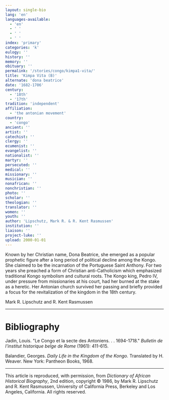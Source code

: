 ```yaml
---
layout: single-bio
lang: 'en'
languages-available:
  - 'en'
  - ' '
  - ' '
  - ' '
index: 'primary'
categories: 'k'
eulogy: ''
history: ''
memory: ''
obituary: ''
permalink: '/stories/congo/kimpa1-vita/'
title: 'Kimpa Vita (B)'
alternate: 'dona beatrice'
date: '1682-1706'
century:
  - '18th'
  - '17th'
tradition: 'independent'
affiliation:
  - 'the antonian movement'
country:
  - 'congo'
ancient: ''
artist: ''
catechist: ''
clergy: ''
ecumenist: ''
evangelist: ''
nationalist: ''
martyr: ''
persecuted: ''
medical: ''
missionary: ''
musician: ''
nonafrican: ''
nonchristian: ''
photo: ''
scholar: ''
theologian: ''
translator: ''
women: ''
youth: ''
author: 'Lipschutz, Mark R. & R. Kent Rasmussen'
institution: ''
liaison: ''
project-luke: ''
upload: 2000-01-01
---
```



Known by her Christian name, Dona Beatrice, she  emerged as a popular prophetic figure after a long period of political decline among the Kongo.  She claimed to be the incarnation of the Portuguese Saint Anthony.  For two years she preached a form of Christian anti-Catholicism which emphasized traditional Kongo symbolism and cultural roots.  The Kongo king, Pedro IV, under pressure from missionaries at his court, had her burned at the stake as a heretic.  Her Antonian church survived her passing and briefly provided a focus for the revitalization of the kingdom in the 18th century.

Mark R. Lipschutz and R. Kent Rasmussen

---

# Bibliography

Jadin, Louis.  "Le Congo et la secte des Antoniens. . . 1694-1718."  *Bulletin de l'institut historique belge de Rome* (1961):  411-615.

Balandier, Georges.  *Daily  Life in the Kingdom of the Kongo.*  Translated by H. Weaver.  New York: Pantheon Books, 1968.

---

This article is reproduced, with permission, from *Dictionary of African Historical Biography*, 2nd edition, copyright &copy; 1986, by Mark R. Lipschutz and R. Kent Rasmussen,  University of California Press, Berkeley and Los Angeles, California.  All rights reserved.